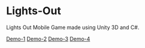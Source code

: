 # Lights-Out
 Lights Out Mobile Game made using Unity 3D and C#.

 [Demo-1](https://github.com/KittatamSaisaard/Lights-Out/blob/main/Demo/IMG_1905.PNG?raw=true) [Demo-2](https://github.com/KittatamSaisaard/Lights-Out/blob/main/Demo/IMG_1906.PNG?raw=true) [Demo-3](https://github.com/KittatamSaisaard/Lights-Out/blob/main/Demo/IMG_1907.PNG?raw=true) [Demo-4](https://github.com/KittatamSaisaard/Lights-Out/blob/main/Demo/IMG_1908.PNG?raw=true)
